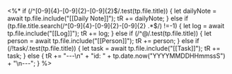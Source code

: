<%*
if (/^[0-9]{4}-[0-9]{2}-[0-9]{2}$/.test(tp.file.title)) {
	let dailyNote = await tp.file.include("[[Daily Note]]");
	tR += dailyNote;
} 
else if (tp.file.title.search(/^[0-9]{4}-[0-9]{2}-[0-9]{2} .*$/) !=-1) {
	let log = await tp.file.include("[[Log]]");
	tR += log;
} 
else if (/^@/.test(tp.file.title)) {
	let person = await tp.file.include("[[Person]]");
	tR += person;
} 
else if (/!task/.test(tp.file.title)) {
	let task = await tp.file.include("[[Task]]");
	tR += task;
} else
	{
		tR += "---\n" + "id: " + tp.date.now("YYYYMMDDHHmmssS") + "\n---";
	}
%>